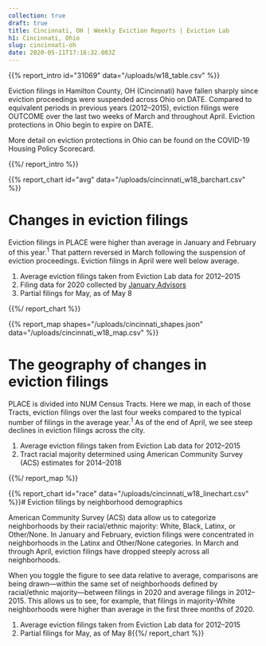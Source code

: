 ```yaml
---
collection: true
draft: true
title: Cincinnati, OH | Weekly Eviction Reports | Eviction Lab
h1: Cincinnati, Ohio
slug: cincinnati-oh
date: 2020-05-11T17:16:32.083Z
---
```


{{% report_intro id="31069" data="/uploads/w18_table.csv" %}}

Eviction filings in Hamilton County, OH (Cincinnati) have fallen sharply since eviction proceedings were suspended across Ohio on DATE. Compared to equivalent periods in previous years (2012–2015), eviction filings were OUTCOME over the last two weeks of March and throughout April. Eviction protections in Ohio begin to expire on DATE.

More detail on eviction protections in Ohio can be found on the COVID-19 Housing Policy Scorecard.

{{%/ report_intro %}}


{{% report_chart id="avg" data="/uploads/cincinnati_w18_barchart.csv" %}}

# Changes in eviction filings

Eviction filings in PLACE were higher than average in January and February of this year.<sup>1</sup> That pattern reversed in March following the suspension of eviction proceedings. Eviction filings in April were well below average.

  1. Average eviction filings taken from Eviction Lab data for 2012–2015  
  2. Filing data for 2020 collected by [January Advisors](https://www.januaryadvisors.com/)
  3. Partial filings for May, as of May 8

{{%/ report_chart %}}

{{% report_map shapes="/uploads/cincinnati_shapes.json" data="/uploads/cincinnati_w18_map.csv" %}}

# The geography of changes in eviction filings

PLACE is divided into NUM Census Tracts. Here we map, in each of those Tracts, eviction filings over the last four weeks compared to the typical number of filings in the average year.<sup>1</sup> As of the end of April, we see steep declines in eviction filings across the city.

1. Average eviction filings taken from Eviction Lab data for 2012–2015
2. Tract racial majority determined using American Community Survey (ACS) estimates for 2014–2018

{{%/ report_map %}}

{{% report_chart id="race" data="/uploads/cincinnati_w18_linechart.csv" %}}# Eviction filings by neighborhood demographics

American Community Survey (ACS) data allow us to categorize neighborhoods by their racial/ethnic majority: White, Black, Latinx, or Other/None. In January and February, eviction filings were concentrated in neighborhoods in the Latinx and Other/None categories. In March and through April, eviction filings have dropped steeply across all neighborhoods.

When you toggle the figure to see data relative to average, comparisons are being drawn—within the same set of neighborhoods defined by racial/ethnic majority—between filings in 2020 and average filings in 2012–2015. This allows us to see, for example, that filings in majority-White neighborhoods were higher than average in the first three months of 2020.

1. Average eviction filings taken from Eviction Lab data for 2012–2015
2. Partial filings for May, as of May 8{{%/ report_chart %}}